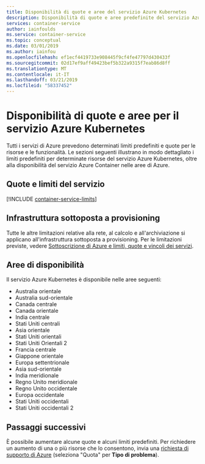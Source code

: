 ```yaml
---
title: Disponibilità di quote e aree del servizio Azure Kubernetes
description: Disponibilità di quote e aree predefinite del servizio Azure Kubernetes.
services: container-service
author: iainfoulds
ms.service: container-service
ms.topic: conceptual
ms.date: 03/01/2019
ms.author: iainfou
ms.openlocfilehash: ef1ecf4419733e908445f9cf4fe47797d430433f
ms.sourcegitcommit: 02d17ef9aff49423bef5b322a9315f7eab86d8ff
ms.translationtype: MT
ms.contentlocale: it-IT
ms.lasthandoff: 03/21/2019
ms.locfileid: "58337452"
---
```

# <a name="quotas-and-region-availability-for-azure-kubernetes-service-aks"></a>Disponibilità di quote e aree per il servizio Azure Kubernetes

Tutti i servizi di Azure prevedono determinati limiti predefiniti e quote per le risorse e le funzionalità. Le sezioni seguenti illustrano in modo dettagliato i limiti predefiniti per determinate risorse del servizio Azure Kubernetes, oltre alla disponibilità del servizio Azure Container nelle aree di Azure.

## <a name="service-quotas-and-limits"></a>Quote e limiti del servizio

[!INCLUDE [container-service-limits](../../includes/container-service-limits.md)]

## <a name="provisioned-infrastructure"></a>Infrastruttura sottoposta a provisioning

Tutte le altre limitazioni relative alla rete, al calcolo e all'archiviazione si applicano all'infrastruttura sottoposta a provisioning. Per le limitazioni previste, vedere [Sottoscrizione di Azure e limiti, quote e vincoli dei servizi](../azure-subscription-service-limits.md).

## <a name="region-availability"></a>Aree di disponibilità

Il servizio Azure Kubernetes è disponibile nelle aree seguenti:

- Australia orientale
- Australia sud-orientale
- Canada centrale
- Canada orientale
- India centrale
- Stati Uniti centrali
- Asia orientale
- Stati Uniti orientali
- Stati Uniti Orientali 2
- Francia centrale
- Giappone orientale
- Europa settentrionale
- Asia sud-orientale
- India meridionale
- Regno Unito meridionale
- Regno Unito occidentale
- Europa occidentale
- Stati Uniti occidentali
- Stati Uniti occidentali 2

## <a name="next-steps"></a>Passaggi successivi

È possibile aumentare alcune quote e alcuni limiti predefiniti. Per richiedere un aumento di una o più risorse che lo consentono, invia una [richiesta di supporto di Azure][azure-support] (seleziona "Quota" per **Tipo di problema**).

<!-- LINKS - External -->
[azure-support]: https://ms.portal.azure.com/#blade/Microsoft_Azure_Support/HelpAndSupportBlade/newsupportrequest
